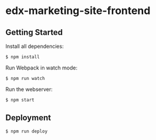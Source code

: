 # edx-marketing-site-frontend

## Getting Started

Install all dependencies:

    $ npm install

Run Webpack in watch mode:

    $ npm run watch

Run the webserver:

    $ npm start

## Deployment

    $ npm run deploy
